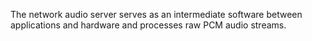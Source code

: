 The network audio server serves as an intermediate software between applications and hardware and processes raw PCM audio streams.
